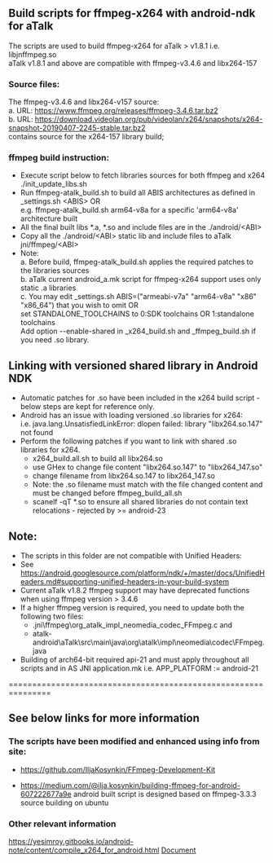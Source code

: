 ## Build scripts for ffmpeg-x264 with android-ndk for aTalk
The scripts are used to build ffmpeg-x264 for aTalk > v1.8.1 i.e. libjnffmpeg.so<br/>
aTalk v1.8.1 and above are compatible with ffmpeg-v3.4.6 and libx264-157

### Source files:
The ffmpeg-v3.4.6 and libx264-v157 source:<br/>
  a. URL: https://www.ffmpeg.org/releases/ffmpeg-3.4.6.tar.bz2<br/>
  b. URL: https://download.videolan.org/pub/videolan/x264/snapshots/x264-snapshot-20190407-2245-stable.tar.bz2<br/>
     contains source for the x264-157 library build; 

### ffmpeg build instruction:
* Execute script below to fetch libraries sources for both ffmpeg and x264<br/>
  ./init_update_libs.sh<br/>
* Run ffmpeg-atalk_build.sh to build all ABIS architectures as defined in _settings.sh \<ABIS> OR<br/>
  e.g. ffmpeg-atalk_build.sh arm64-v8a for a specific 'arm64-v8a' architecture built
* All the final built libs *.a, *.so and include files are in the ./android/\<ABI>
* Copy all the ./android/\<ABI> static lib and include files to aTalk jni/ffmpeg/\<ABI>
* Note:<br/>
 a. Before build, ffmpeg-atalk_build.sh applies the required patches to the libraries sources<br/>
 b. aTalk current android_a.mk script for ffmpeg-x264 support uses only static .a libraries<br/>
 c. You may edit _settings.sh ABIS=("armeabi-v7a" "arm64-v8a" "x86" "x86_64") that you wish to omit OR<br/>
 set STANDALONE_TOOLCHAINS to 0:SDK toolchains OR 1:standalone toolchains<br/>
 Add option --enable-shared in _x264_build.sh and _ffmpeg_build.sh if you need .so library.<br/>

## Linking with versioned shared library in Android NDK
* Automatic patches for .so have been included in the x264 build script - below steps are kept for reference only.
* Android has an issue with loading versioned .so libraries for x264:<br/>
  i.e. java.lang.UnsatisfiedLinkError: dlopen failed: library "libx264.so.147" not found
* Perform the following patches if you want to link with shared .so libraries for x264.
  - x264_build.all.sh to build all libx264.so
  - use GHex to change file content "libx264.so.147" to "libx264_147.so"
  - change filename from libx264.so.147 to libx264_147.so
  - Note: the .so filename must match with the file changed content and must be changed before ffmpeg_build_all.sh
  - scanelf -qT *.so to ensure all shared libraries do not contain text relocations - rejected by >= android-23

## Note:
* The scripts in this folder are not compatible with Unified Headers:
* See https://android.googlesource.com/platform/ndk/+/master/docs/UnifiedHeaders.md#supporting-unified-headers-in-your-build-system
* Current aTalk v1.8.2 ffmpeg support may have deprecated functions when using ffmpeg version > 3.4.6
* If a higher ffmpeg version is required, you need to update both the following two files:
  - .jni\ffmpeg\org_atalk_impl_neomedia_codec_FFmpeg.c and
  - atalk-android\aTalk\src\main\java\org\atalk\impl\neomedia\codec\FFmpeg.java
* Building of arch64-bit required api-21 and must apply throughout all scripts and in AS JNI application.mk
i.e. APP_PLATFORM := android-21

===============================================================
## See below links for more information

### The scripts have been modified and enhanced using info from site:
* https://github.com/IljaKosynkin/FFmpeg-Development-Kit

* https://medium.com/@ilja.kosynkin/building-ffmpeg-for-android-607222677a9e
android built script is designed based on ffmpeg-3.3.3 source building on ubuntu

### Other relevant information
https://yesimroy.gitbooks.io/android-note/content/compile_x264_for_android.html
[Document](https://yesimroy.gitbooks.io/android-note/content/ffmpeg_build_process.html)
